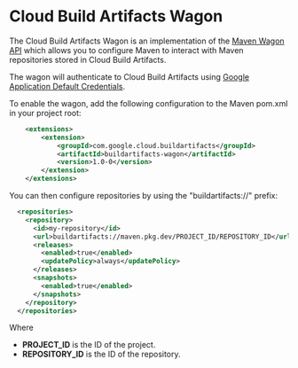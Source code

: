 # Cloud Build Artifacts Wagon

The Cloud Build Artifacts Wagon is an implementation of the
[Maven Wagon API](https://maven.apache.org/wagon/) which allows you to configure Maven to interact
with Maven repositories stored in Cloud Build Artifacts.

The wagon will authenticate to Cloud Build Artifacts using
[Google Application Default Credentials](https://developers.google.com/accounts/docs/application-default-credentials).


To enable the wagon, add the following configuration to the Maven pom.xml in your project root:

```xml
    <extensions>
        <extension>
            <groupId>com.google.cloud.buildartifacts</groupId>
            <artifactId>buildartifacts-wagon</artifactId>
            <version>1.0-0</version>
        </extension>
    </extensions>
```

You can then configure repositories by using the "buildartifacts://" prefix:

```xml
  <repositories>
    <repository>
      <id>my-repository</id>
      <url>buildartifacts://maven.pkg.dev/PROJECT_ID/REPOSITORY_ID</url>
      <releases>
        <enabled>true</enabled>
        <updatePolicy>always</updatePolicy>
      </releases>
      <snapshots>
        <enabled>true</enabled>
      </snapshots>
    </repository>
  </repositories>
```

Where
* **PROJECT_ID** is the ID of the project.
* **REPOSITORY_ID** is the ID of the repository.
